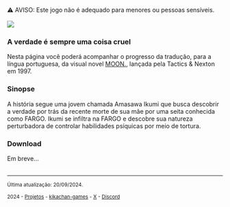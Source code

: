 ⚠️ AVISO: Este jogo não é adequado para menores ou pessoas sensíveis.
<br/>
<br/>
<img src="https://kikachangames.github.io/moon/cover_moon.jpg">

<h3>A verdade é sempre uma coisa cruel</h3>
<p>Nesta página você poderá acompanhar o progresso da tradução, para a língua portuguesa, da visual novel <a href="https://vndb.org/v15" target="_blank">MOON.</a>, lançada pela Tactics & Nexton em 1997.</p>

<h3>Sinopse</h3>
A história segue uma jovem chamada Amasawa Ikumi que busca descobrir a verdade por trás da recente morte de sua mãe por uma seita conhecida como FARGO. Ikumi se infiltra na FARGO e descobre sua natureza perturbadora de controlar habilidades psíquicas por meio de tortura.

<h3>Download</h3>
Em breve...
<br/>
<br/>


<hr>
<p><small>Última atualização: 20/09/2024.</small></p>
<p><small>2024 - <a href="https://kikachangames.github.io/projetos/">Projetos</a> - <a href="https://kikachan-games.itch.io/" target="_blank">kikachan-games</a> - <a href="https://twitter.com/kikachangames/" target="_blank">X</a> - <a href="https://discord.gg/jsm8yKtu2E" target="_blank">Discord</a></small></p>
